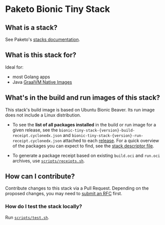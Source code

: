 # Paketo Bionic Tiny Stack

## What is a stack?
See Paketo's [stacks documentation](https://paketo.io/docs/concepts/stacks/).

## What is this stack for?
Ideal for:
- most Golang apps
- Java [GraalVM Native Images](https://www.graalvm.org/docs/reference-manual/native-image/)

## What's in the build and run images of this stack?
This stack's build image is based on Ubuntu Bionic Beaver. Its run image does
not include a Linux distribution.

- To see the **list of all packages installed** in the build or run image for a given release,
see the `bionic-tiny-stack-{version}-build-receipt.cyclonedx.json` and 
`bionic-tiny-stack-{version}-run-receipt.cyclonedx.json` attached to each
[release](https://github.com/paketo-buildpacks/bionic-tiny-stack/releases). For a quick overview
of the packages you can expect to find, see the [stack descriptor file](stack/stack.toml).

- To generate a package receipt based on existing `build.oci` and `run.oci` archives, use [`scripts/receipts.sh`](scripts/receipts.sh).

## How can I contribute?
Contribute changes to this stack via a Pull Request. Depending on the proposed changes,
you may need to [submit an RFC](https://github.com/paketo-buildpacks/rfcs) first.

### How do I test the stack locally?
Run [`scripts/test.sh`](scripts/test.sh).
